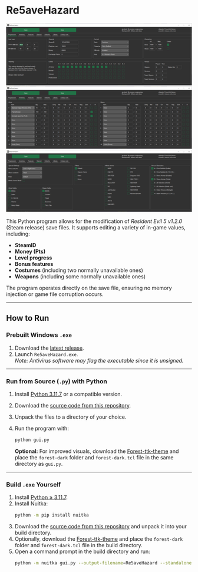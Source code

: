 # Re5aveHazard

![image](https://github.com/zoom4h/Re5aveHazard/blob/screenshots/scr1.png?raw=true)
![image](https://github.com/zoom4h/Re5aveHazard/blob/screenshots/scr2.png?raw=true)
![image](https://github.com/zoom4h/Re5aveHazard/blob/screenshots/scr3.png?raw=true)

This Python program allows for the modification of *Resident Evil 5 v1.2.0* (Steam release) save files. It supports editing a variety of in-game values, including:

- **SteamID**
- **Money (Pts)**
- **Level progress**
- **Bonus features**
- **Costumes** (including two normally unavailable ones)
- **Weapons** (including some normally unavailable ones)

The program operates directly on the save file, ensuring no memory injection or game file corruption occurs.

---

## How to Run

### Prebuilt Windows `.exe`
1. Download the [latest release](https://github.com/zoom4h/Re5aveHazard/releases/latest).
2. Launch `Re5aveHazard.exe`.  
   *Note: Antivirus software may flag the executable since it is unsigned.*

---

### Run from Source (`.py`) with Python
1. Install [Python 3.11.7](https://www.python.org/downloads/) or a compatible version.
2. Download the [source code from this repository](https://github.com/zoom4h/Re5aveHazard/archive/refs/heads/main.zip).
3. Unpack the files to a directory of your choice.
4. Run the program with:
   ```bash
   python gui.py
   ```

   **Optional:** For improved visuals, download the [Forest-ttk-theme](https://github.com/rdbende/Forest-ttk-theme) and place the `forest-dark` folder and `forest-dark.tcl` file in the same directory as `gui.py`.

---

### Build `.exe` Yourself
1. Install [Python ≥ 3.11.7](https://www.python.org/downloads/).
2. Install Nuitka:
   ```bash
   python -m pip install nuitka
   ```
3. Download the [source code from this repository](https://github.com/zoom4h/Re5aveHazard/archive/refs/heads/main.zip) and unpack it into your build directory.
4. Optionally, download the [Forest-ttk-theme](https://github.com/rdbende/Forest-ttk-theme) and place the `forest-dark` folder and `forest-dark.tcl` file in the build directory.
5. Open a command prompt in the build directory and run:
   ```bash
   python -m nuitka gui.py --output-filename=Re5aveHazard --standalone --onefile --windows-console-mode=disable --windows-icon-from-ico=icon.ico --enable-plugin=tk-inter --include-data-files=forest-dark.tcl=forest-dark.tcl --include-data-files=icon.ico=icon.ico --include-data-dir=forest-dark=forest-dark
   ```
